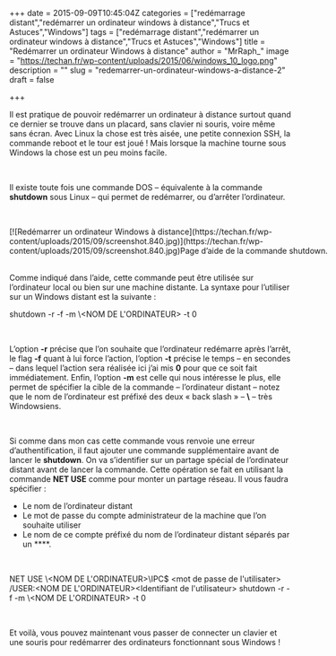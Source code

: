 +++
date = 2015-09-09T10:45:04Z
categories = ["redémarrage distant","redémarrer un ordinateur windows à distance","Trucs et Astuces","Windows"]
tags = ["redémarrage distant","redémarrer un ordinateur windows à distance","Trucs et Astuces","Windows"]
title = "Redémarrer un ordinateur Windows à distance"
author = "MrRaph_"
image = "https://techan.fr/wp-content/uploads/2015/06/windows_10_logo.png"
description = ""
slug = "redemarrer-un-ordinateur-windows-a-distance-2"
draft = false

+++


Il est pratique de pouvoir redémarrer un ordinateur à distance surtout quand ce dernier se trouve dans un placard, sans clavier ni souris, voire même sans écran. Avec Linux la chose est très aisée, une petite connexion SSH, la commande reboot et le tour est joué ! Mais lorsque la machine tourne sous Windows la chose est un peu moins facile.

 

Il existe toute fois une commande DOS – équivalente à la commande **shutdown** sous Linux – qui permet de redémarrer, ou d’arrêter l’ordinateur.

 

<div class="wp-caption aligncenter" id="attachment_1712" style="width: 664px">[![Redémarrer un ordinateur Windows à distance](https://techan.fr/wp-content/uploads/2015/09/screenshot.840.jpg)](https://techan.fr/wp-content/uploads/2015/09/screenshot.840.jpg)Page d’aide de la commande shutdown.

</div> 

Comme indiqué dans l’aide, cette commande peut être utilisée sur l’ordinateur local ou bien sur une machine distante. La syntaxe pour l’utiliser sur un Windows distant est la suivante :

shutdown -r -f -m \\<NOM DE L'ORDINATEUR> -t 0

 

L’option **-r** précise que l’on souhaite que l’ordinateur redémarre après l’arrêt, le flag **-f** quant à lui force l’action, l’option **-t** précise le temps – en secondes – dans lequel l’action sera réalisée ici j’ai mis **0** pour que ce soit fait immédiatement. Enfin, l’option **-m** est celle qui nous intéresse le plus, elle permet de spécifier la cible de la commande – l’ordinateur distant – notez que le nom de l’ordinateur est préfixé des deux « back slash » – **\\** – très Windowsiens.

 

Si comme dans mon cas cette commande vous renvoie une erreur d’authentification, il faut ajouter une commande supplémentaire avant de lancer le **shutdown**. On va s’identifier sur un partage spécial de l’ordinateur distant avant de lancer la commande. Cette opération se fait en utilisant la commande **NET USE** comme pour monter un partage réseau. Il vous faudra spécifier :

- Le nom de l’ordinateur distant
- Le mot de passe du compte administrateur de la machine que l’on souhaite utiliser
- Le nom de ce compte préfixé du nom de l’ordinateur distant séparés par un **\**.

 

NET USE \\<NOM DE L'ORDINATEUR>\IPC$ <mot de passe de l'utilisater> /USER:<NOM DE L'ORDINATEUR>\<Identifiant de l'utilisateur> shutdown -r -f -m \\<NOM DE L'ORDINATEUR> -t 0

 

Et voilà, vous pouvez maintenant vous passer de connecter un clavier et une souris pour redémarrer des ordinateurs fonctionnant sous Windows !

 


